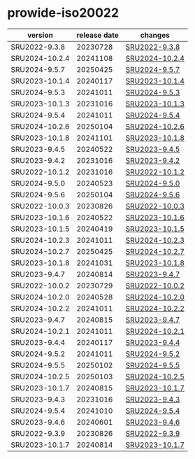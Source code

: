 # prowide-iso20022	


|version|release date|changes|
|---|---|---|
|SRU2022-9.3.8|20230728|[SRU2022-9.3.8](./SRU2022-9.3.8-20230728.md)|
|SRU2024-10.2.4|20241108|[SRU2024-10.2.4](./SRU2024-10.2.4-20241108.md)|
|SRU2024-9.5.7|20250425|[SRU2024-9.5.7](./SRU2024-9.5.7-20250425.md)|
|SRU2023-10.1.4|20240117|[SRU2023-10.1.4](./SRU2023-10.1.4-20240117.md)|
|SRU2024-9.5.3|20241011|[SRU2024-9.5.3](./SRU2024-9.5.3-20241011.md)|
|SRU2023-10.1.3|20231016|[SRU2023-10.1.3](./SRU2023-10.1.3-20231016.md)|
|SRU2024-9.5.4|20241011|[SRU2024-9.5.4](./SRU2024-9.5.4-20241011.md)|
|SRU2024-10.2.6|20250104|[SRU2024-10.2.6](./SRU2024-10.2.6-20250104.md)|
|SRU2023-10.1.8|20241101|[SRU2023-10.1.8](./SRU2023-10.1.8-20241101.md)|
|SRU2023-9.4.5|20240522|[SRU2023-9.4.5](./SRU2023-9.4.5-20240522.md)|
|SRU2023-9.4.2|20231016|[SRU2023-9.4.2](./SRU2023-9.4.2-20231016.md)|
|SRU2022-10.1.2|20231016|[SRU2022-10.1.2](./SRU2022-10.1.2-20231016.md)|
|SRU2024-9.5.0|20240523|[SRU2024-9.5.0](./SRU2024-9.5.0-20240523.md)|
|SRU2024-9.5.6|20250104|[SRU2024-9.5.6](./SRU2024-9.5.6-20250104.md)|
|SRU2022-10.0.3|20230826|[SRU2022-10.0.3](./SRU2022-10.0.3-20230826.md)|
|SRU2023-10.1.6|20240522|[SRU2023-10.1.6](./SRU2023-10.1.6-20240522.md)|
|SRU2023-10.1.5|20240419|[SRU2023-10.1.5](./SRU2023-10.1.5-20240419.md)|
|SRU2024-10.2.3|20241011|[SRU2024-10.2.3](./SRU2024-10.2.3-20241011.md)|
|SRU2024-10.2.7|20250425|[SRU2024-10.2.7](./SRU2024-10.2.7-20250425.md)|
|SRU2023-10.1.8|20241031|[SRU2023-10.1.8](./SRU2023-10.1.8-20241031.md)|
|SRU2023-9.4.7|20240814|[SRU2023-9.4.7](./SRU2023-9.4.7-20240814.md)|
|SRU2022-10.0.2|20230729|[SRU2022-10.0.2](./SRU2022-10.0.2-20230729.md)|
|SRU2024-10.2.0|20240528|[SRU2024-10.2.0](./SRU2024-10.2.0-20240528.md)|
|SRU2024-10.2.2|20241011|[SRU2024-10.2.2](./SRU2024-10.2.2-20241011.md)|
|SRU2023-9.4.7|20240815|[SRU2023-9.4.7](./SRU2023-9.4.7-20240815.md)|
|SRU2024-10.2.1|20241011|[SRU2024-10.2.1](./SRU2024-10.2.1-20241011.md)|
|SRU2023-9.4.4|20240117|[SRU2023-9.4.4](./SRU2023-9.4.4-20240117.md)|
|SRU2024-9.5.2|20241011|[SRU2024-9.5.2](./SRU2024-9.5.2-20241011.md)|
|SRU2024-9.5.5|20250102|[SRU2024-9.5.5](./SRU2024-9.5.5-20250102.md)|
|SRU2024-10.2.5|20250103|[SRU2024-10.2.5](./SRU2024-10.2.5-20250103.md)|
|SRU2023-10.1.7|20240815|[SRU2023-10.1.7](./SRU2023-10.1.7-20240815.md)|
|SRU2023-9.4.3|20231016|[SRU2023-9.4.3](./SRU2023-9.4.3-20231016.md)|
|SRU2024-9.5.4|20241010|[SRU2024-9.5.4](./SRU2024-9.5.4-20241010.md)|
|SRU2023-9.4.6|20240601|[SRU2023-9.4.6](./SRU2023-9.4.6-20240601.md)|
|SRU2022-9.3.9|20230826|[SRU2022-9.3.9](./SRU2022-9.3.9-20230826.md)|
|SRU2023-10.1.7|20240814|[SRU2023-10.1.7](./SRU2023-10.1.7-20240814.md)|
